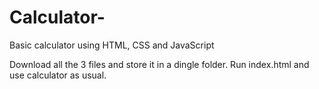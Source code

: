 # Calculator-
Basic calculator using HTML, CSS  and JavaScript

Download all the 3 files and store it in a dingle folder.
Run index.html and use calculator as usual.
